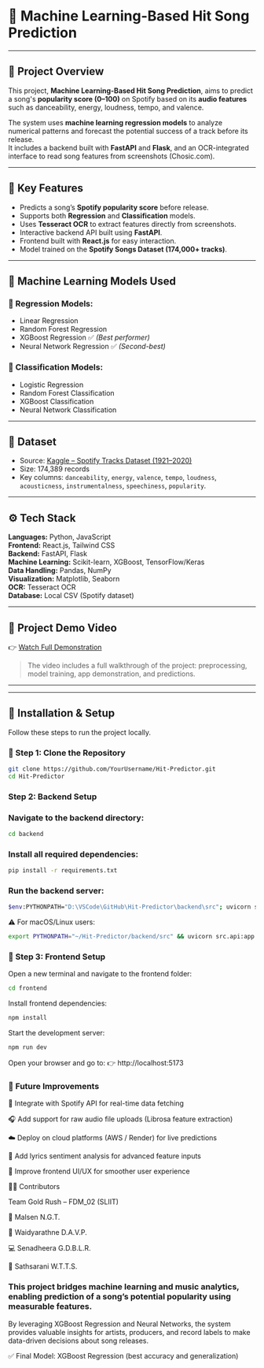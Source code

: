 # 🎵 Machine Learning-Based Hit Song Prediction  

---

## 📖 Project Overview

This project, **Machine Learning-Based Hit Song Prediction**, aims to predict a song's **popularity score (0–100)** on Spotify based on its **audio features** such as danceability, energy, loudness, tempo, and valence.

The system uses **machine learning regression models** to analyze numerical patterns and forecast the potential success of a track before its release.  
It includes a backend built with **FastAPI** and **Flask**, and an OCR-integrated interface to read song features from screenshots (Chosic.com).

---

## 🚀 Key Features

- Predicts a song’s **Spotify popularity score** before release.  
- Supports both **Regression** and **Classification** models.  
- Uses **Tesseract OCR** to extract features directly from screenshots.  
- Interactive backend API built using **FastAPI**.  
- Frontend built with **React.js** for easy interaction.  
- Model trained on the **Spotify Songs Dataset (174,000+ tracks)**.  

---

## 🧠 Machine Learning Models Used

### 🔹 Regression Models:
- Linear Regression  
- Random Forest Regression  
- XGBoost Regression ✅ *(Best performer)*  
- Neural Network Regression ✅ *(Second-best)*  

### 🔹 Classification Models:
- Logistic Regression  
- Random Forest Classification  
- XGBoost Classification  
- Neural Network Classification  

---

## 🧪 Dataset

- Source: [Kaggle – Spotify Tracks Dataset (1921–2020)](https://www.kaggle.com/datasets/zaheenhamidani/ultimate-spotify-tracks-db)
- Size: 174,389 records
- Key columns: `danceability`, `energy`, `valence`, `tempo`, `loudness`, `acousticness`, `instrumentalness`, `speechiness`, `popularity`.

---

## ⚙️ Tech Stack

**Languages:** Python, JavaScript  
**Frontend:** React.js, Tailwind CSS  
**Backend:** FastAPI, Flask  
**Machine Learning:** Scikit-learn, XGBoost, TensorFlow/Keras  
**Data Handling:** Pandas, NumPy  
**Visualization:** Matplotlib, Seaborn  
**OCR:** Tesseract OCR  
**Database:** Local CSV (Spotify dataset)  

---

## 🎥 Project Demo Video
👉 [Watch Full Demonstration](https://drive.google.com/file/d/1aGJWYLTag4wHy5K8-E2J02s6uMjOb-JJ/view?usp=sharing)

> The video includes a full walkthrough of the project: preprocessing, model training, app demonstration, and predictions.

---


---

## 🧰 Installation & Setup

Follow these steps to run the project locally.

### 🔹 Step 1: Clone the Repository

```bash
git clone https://github.com/YourUsername/Hit-Predictor.git
cd Hit-Predictor

```
###  Step 2: Backend Setup

###  Navigate to the backend directory:
```bash
cd backend
```
###  Install all required dependencies:
```bash
pip install -r requirements.txt
```

### Run the backend server:
```bash
$env:PYTHONPATH="D:\VSCode\GitHub\Hit-Predictor\backend\src"; uvicorn src.api:app --reload --port 5000
```

⚠️ For macOS/Linux users:
```bash
export PYTHONPATH="~/Hit-Predictor/backend/src" && uvicorn src.api:app --reload --port 5000
```
### 🔹 Step 3: Frontend Setup

Open a new terminal and navigate to the frontend folder:
```bash
cd frontend
```

Install frontend dependencies:
```bash
npm install
```

Start the development server:
```bash
npm run dev
```

Open your browser and go to:
👉 http://localhost:5173



### 🌟 Future Improvements

🔗 Integrate with Spotify API for real-time data fetching

🎧 Add support for raw audio file uploads (Librosa feature extraction)

☁️ Deploy on cloud platforms (AWS / Render) for live predictions

💬 Add lyrics sentiment analysis for advanced feature inputs

🎨 Improve frontend UI/UX for smoother user experience


👨‍💻 Contributors

Team Gold Rush – FDM_02 (SLIIT)

🎤 Malsen N.G.T.

🧠 Waidyarathne D.A.V.P.

💻 Senadheera G.D.B.L.R.

🌸 Sathsarani W.T.T.S.


### This project bridges machine learning and music analytics, enabling prediction of a song’s potential popularity using measurable features.
By leveraging XGBoost Regression and Neural Networks, the system provides valuable insights for artists, producers, and record labels to make data-driven decisions about song releases.

✅ Final Model: XGBoost Regression (best accuracy and generalization)

